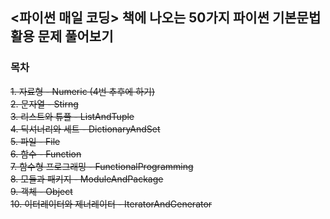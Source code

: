 ## <파이썬 매일 코딩> 책에 나오는 50가지 파이썬 기본문법 활용 문제 풀어보기

### 목차
~~1. 자료형 - Numeric (4번 추후에 하기)~~  
~~2. 문자열 - Stirng~~  
~~3. 리스트와 튜플 - ListAndTuple~~  
~~4. 딕셔너리와 세트 - DictionaryAndSet~~  
~~5. 파일 - File~~  
~~6. 함수 - Function~~  
~~7. 함수형 프로그래밍 - FunctionalProgramming~~  
~~8. 모듈과 패키지 - ModuleAndPackage~~  
~~9. 객체 - Object~~  
~~10. 이터레이터와 제너레이터 - IteratorAndGenerator~~
